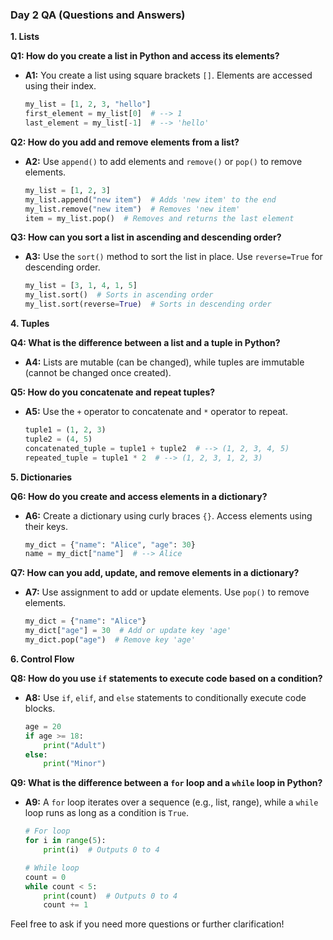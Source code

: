 ### Day 2 QA (Questions and Answers)

**1. Lists**

**Q1: How do you create a list in Python and access its elements?**
- **A1:** You create a list using square brackets `[]`. Elements are accessed using their index.
  ```python
  my_list = [1, 2, 3, "hello"]
  first_element = my_list[0]  # --> 1
  last_element = my_list[-1]  # --> 'hello'
  ```

**Q2: How do you add and remove elements from a list?**
- **A2:** Use `append()` to add elements and `remove()` or `pop()` to remove elements.
  ```python
  my_list = [1, 2, 3]
  my_list.append("new item")  # Adds 'new item' to the end
  my_list.remove("new item")  # Removes 'new item'
  item = my_list.pop()  # Removes and returns the last element
  ```

**Q3: How can you sort a list in ascending and descending order?**
- **A3:** Use the `sort()` method to sort the list in place. Use `reverse=True` for descending order.
  ```python
  my_list = [3, 1, 4, 1, 5]
  my_list.sort()  # Sorts in ascending order
  my_list.sort(reverse=True)  # Sorts in descending order
  ```

**4. Tuples**

**Q4: What is the difference between a list and a tuple in Python?**
- **A4:** Lists are mutable (can be changed), while tuples are immutable (cannot be changed once created).

**Q5: How do you concatenate and repeat tuples?**
- **A5:** Use the `+` operator to concatenate and `*` operator to repeat.
  ```python
  tuple1 = (1, 2, 3)
  tuple2 = (4, 5)
  concatenated_tuple = tuple1 + tuple2  # --> (1, 2, 3, 4, 5)
  repeated_tuple = tuple1 * 2  # --> (1, 2, 3, 1, 2, 3)
  ```

**5. Dictionaries**

**Q6: How do you create and access elements in a dictionary?**
- **A6:** Create a dictionary using curly braces `{}`. Access elements using their keys.
  ```python
  my_dict = {"name": "Alice", "age": 30}
  name = my_dict["name"]  # --> Alice
  ```

**Q7: How can you add, update, and remove elements in a dictionary?**
- **A7:** Use assignment to add or update elements. Use `pop()` to remove elements.
  ```python
  my_dict = {"name": "Alice"}
  my_dict["age"] = 30  # Add or update key 'age'
  my_dict.pop("age")  # Remove key 'age'
  ```

**6. Control Flow**

**Q8: How do you use `if` statements to execute code based on a condition?**
- **A8:** Use `if`, `elif`, and `else` statements to conditionally execute code blocks.
  ```python
  age = 20
  if age >= 18:
      print("Adult")
  else:
      print("Minor")
  ```

**Q9: What is the difference between a `for` loop and a `while` loop in Python?**
- **A9:** A `for` loop iterates over a sequence (e.g., list, range), while a `while` loop runs as long as a condition is `True`.
  ```python
  # For loop
  for i in range(5):
      print(i)  # Outputs 0 to 4

  # While loop
  count = 0
  while count < 5:
      print(count)  # Outputs 0 to 4
      count += 1
  ```

Feel free to ask if you need more questions or further clarification!